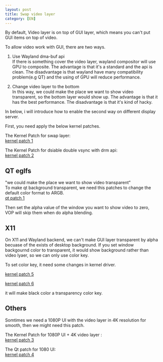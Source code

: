 ```yaml
---
layout: post
title: Swap video layer
category: [EN]
---
```


By default, Video layer is on top of GUI layer, which means you can't put GUI items on top of video.

To allow video work with GUI, there are two ways.

1. Use Wayland dma-buf api  
If there is something cover the video layer, wayland compositor will use GPU to composite.
The advantage is that it's a standard and the api is clean.
The disadvantage is that wayland have many compatibility problem(e.g QT) and the using of GPU will reduce performance.

2. Change video layer to the bottom  
In this way, we could make the place we want to show video transparent, so the bottom layer would show up.
The advantage is that it has the best performance.
The disadvantage is that it's kind of hacky.


In below, i will introduce how to enable the second way on different display server.

First, you need apply the below kernel patches.

The Kernel Patch for swap layer:  
[kernel patch 1](https://github.com/LongChair/LibreELEC.tv/blob/rockchip_wip/projects/Rockchip/patches/linux/rockchip-4.4/linux-0007-drm-rockchip-make-video-overlay-bottom-layer.patch)


The Kernel Patch for dsiable double vsync with drm api:  
[kernel patch 2](https://github.com/LongChair/LibreELEC.tv/blob/rockchip_wip/projects/Rockchip/patches/linux/rockchip-4.4/linux-0017-drm-skip-wait-on-vblank-for-set-plane.patch)



## QT eglfs

"we could make the place we want to show video transparent"  
To make qt background transparent, we need this patches to change the default color format to ARGB.  
[qt patch 1](https://github.com/LongChair/LibreELEC.tv/blob/4622c5fdb30a9639e6f76973af5398308bf5ec74/packages/plex/multimedia/qt5/patches/qt5-017-eglfs_kms-make-framebuffer-transparent.patch)

Then set the alpha value of the window you want to show video to zero, VOP will skip them when do alpha blending.


## X11

On X11 and Wayland backend, we can't make GUI layer transparent by alpha becuase of the exists of desktop background.
If you set window backgournd color to transparent, it would show background rather than video lyaer, so we can only use color key.

To set color key, it need some changes in kernel driver.  

[kernel patch 5](https://github.com/wzyy2/Scripts/blob/master/tmp/0001-drm-rockchip-vop-add-color-key-reg-for-rk3288.patch)

[kernel patch 6](https://github.com/wzyy2/Scripts/blob/master/tmp/0002-drm-rockchip-make-black-a-color-key.patch)

it will make black color a transparency color key.

## Others

Somtimes we need a 1080P UI with the video layer in 4K resolution for smooth, then we might need this patch.  

The Kernel Patch for 1080P UI + 4K video layer :  
[kernel patch 3](https://github.com/LongChair/LibreELEC.tv/blob/rockchip_wip/projects/Rockchip/patches/linux/rockchip-4.4/linux-0016-drm-allow-framebuffer-and-videomodes-not-to-have-sam.patch)


The Qt patch for 1080 UI:  
[kernel patch 4](https://github.com/LongChair/LibreELEC.tv/blob/4622c5fdb30a9639e6f76973af5398308bf5ec74/packages/plex/multimedia/qt5/patches/qt5-016-eglfs_kms-allow-framebuffer-upscale.patch)
